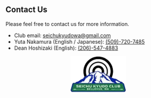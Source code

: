 ## Contact Us

Please feel free to contact us for more information.

- Club email: [seichukyudowa@gmail.com](mailto:seichukyudowa@gmail.com)
- Yuta Nakamura (English / Japanese): [(509)-720-7485](tel:+15097207485)
- Dean Hoshizaki (English): [(206)-547-4883](tel:+12065474883)

<div style="text-align:center"><img style="width:30%" alt="SeiChu Club Logo" src="/assets/images/resources/logo_lowRes.png" /></div>
